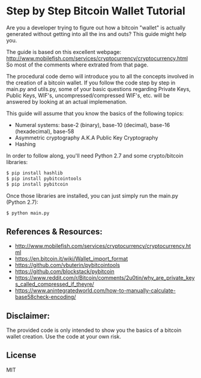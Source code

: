 # Step by Step Bitcoin Wallet Tutorial

Are you a developer trying to figure out how a bitcoin "wallet" is actually generated without getting into all the ins and outs? This guide might help you. 

The guide is based on this excellent webpage:
http://www.mobilefish.com/services/cryptocurrency/cryptocurrency.html
So most of the comments where extrated from that page.

The procedural code demo will introduce you to all the concepts involved in the creation of a bitcoin wallet. If you follow the code step by step in main.py and utils.py, some of your basic questions regarding Private Keys, Public Keys, WIF's, uncompressed/compressed WIF's, etc. will be answered by looking at an actual implemenation.

This guide will assume that you know the basics of the following topics:
* Numeral systems: base-2 (binary), base-10 (decimal), base-16 (hexadecimal), base-58
* Asymmetric cryptography A.K.A Public Key Cryptography
* Hashing

In order to follow along, you'll need Python 2.7 and some crypto/bitcoin libraries:

```sh
$ pip install hashlib
$ pip install pybitcointools 
$ pip install pybitcoin
```
Once those libraries are installed, you can just simply run the main.py (Python 2.7):
```sh
$ python main.py
```
References & Resources:
----
* http://www.mobilefish.com/services/cryptocurrency/cryptocurrency.html
* https://en.bitcoin.it/wiki/Wallet_import_format
* https://github.com/vbuterin/pybitcointools
* https://github.com/blockstack/pybitcoin
* https://www.reddit.com/r/Bitcoin/comments/2u0tin/why_are_private_keys_called_compressed_if_theyre/
* https://www.anintegratedworld.com/how-to-manually-calculate-base58check-encoding/

Disclaimer:
----
The provided code is only intended to show you the basics of a bitcoin wallet creation. Use the code at your own risk.

License
----

MIT
